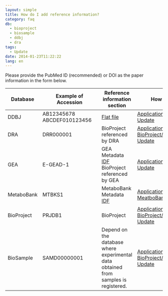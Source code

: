 ```yaml
---
layout: simple
title: How do I add reference information?
category: faq
db:
  - bioproject
  - biosample
  - ddbj
  - dra
tags: 
  - Update
date: 2014-01-23T11:22:22
lang: en
---
```

Please provide the PubMed ID (recommended) or DOI as the paper information in the form below.    
<table class="table_faq">
  <thead>
    <tr>
      <th>Database</th>
      <th>Example of Accession</th>
      <th>Reference information section</th>
      <th>How to update</th>
    </tr>
  </thead>
  <tbody>
    <tr>
      <td>DDBJ</td> 
      <td>AB12345678<br>ABCDEF010123456　</td>
      <td><a href="/ddbj/flat-file-e.html#Reference2B">Flat file</a></td>
      <td><a href="https://forms.gle/7g2YCoBjqvbBBW9V8">Application Form for DDBJ Update</a></td>
    </tr>
    <tr>
      <td>DRA</td> 
      <td>DRR000001</td>
      <td>BioProject referenced by DRA</td> 
      <td><a href="https://forms.gle/d9cZxyzQzxPMSqW59">Application Form for BioProject/BioSample/DRA Update</a></td> 
    </tr>    
    <tr>
      <td>GEA</td> 
      <td>E-GEAD-1</td>
      <td>GEA Metadata <a href="/gea/metadata.html#idf">IDF</a><br>BioProject referenced by GEA</td> 
      <td><a href="https://forms.gle/TtzttjjxShnJ1LxdA">Application Form for GEA Update</a></td> 
    </tr>
    <tr>
      <td>MetaboBank</td> 
      <td>MTBKS1</td>
      <td>MetaboBank Metadata <a href="/metabobank/metadata.html#idf">IDF</a></td> 
      <td><a href="https://forms.gle/5TAMFHAWmhjZTrny7">Application Form for MeatboBank Update</a></td> 
    </tr>
    <tr>
      <td>BioProject</td> 
      <td>PRJDB1</td>
      <td>BioProject</td> 
      <td><a href="https://forms.gle/d9cZxyzQzxPMSqW59">Application Form for BioProject/BioSample/DRA Update</a></td> 
    </tr>
    <tr>
      <td>BioSample</td> 
      <td>SAMD00000001</td>
      <td>Depend on the database where experimental <br>data obtained from samples is registered.</td> 
      <td><a href="https://forms.gle/d9cZxyzQzxPMSqW59">Application Form for BioProject/BioSample/DRA Update</a></td>
    </tr>
  </tbody>
</table>

